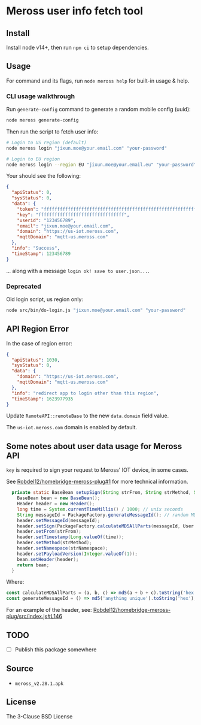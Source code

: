 # Meross user info fetch tool

## Install

Install node v14+, then run `npm ci` to setup dependencies.

## Usage

For command and its flags, run `node meross help` for built-in usage & help.

### CLI usage walkthrough

Run `generate-config` command to generate a random mobile config (uuid):

```bash
node meross generate-config
```

Then run the script to fetch user info:

```bash
# Login to US region (default)
node meross login "jixun.moe@your.email.com" "your-password"

# Login to EU region
node meross login --region EU "jixun.moe@your.email.eu" "your-password"
```

Your should see the following:

```json
{
  "apiStatus": 0,
  "sysStatus": 0,
  "data": {
    "token": "ffffffffffffffffffffffffffffffffffffffffffffffffffffffffffffffff",
    "key": "ffffffffffffffffffffffffffffffff",
    "userid": "123456789",
    "email": "jixun.moe@your.email.com",
    "domain": "https://us-iot.meross.com",
    "mqttDomain": "mqtt-us.meross.com"
  },
  "info": "Success",
  "timeStamp": 123456789
}
```

... along with a message `login ok! save to user.json...`.

### Deprecated

Old login script, us region only:

```bash
node src/bin/do-login.js "jixun.moe@your.email.com" "your-password"
```

## API Region Error

In the case of region error:

```json
{
  "apiStatus": 1030,
  "sysStatus": 0,
  "data": {
    "domain": "https://us-iot.meross.com",
    "mqttDomain": "mqtt-us.meross.com"
  },
  "info": "redirect app to login other than this region",
  "timeStamp": 1623977935
}
```

Update `RemoteAPI::remoteBase` to the new `data.domain` field value.

The `us-iot.meross.com` domain is enabled by default.

## Some notes about user data usage for Meross API

`key` is required to sign your request to Meross' IOT device, in some cases.

See [Robdel12/homebridge-meross-plug#1][ticket] for more technical information.

[ticket]: https://github.com/Robdel12/homebridge-meross-plug/issues/1#issuecomment-863629201

```java
  private static BaseBean setupSign(String strFrom, String strMethod, String strNamespace) {  // setup some signature stuff
    BaseBean bean = new BaseBean();
    Header header = new Header();
    long time = System.currentTimeMillis() / 1000; // unix seconds
    String messageId = PackageFactory.generateMessageId(); // random MD5 string
    header.setMessageId(messageId);
    header.setSign(PackageFactory.calculateMD5AllParts(messageId, User.getInstance().key, String.valueOf(time)).toLowerCase());
    header.setFrom(strFrom);
    header.setTimestamp(Long.valueOf(time));
    header.setMethod(strMethod);
    header.setNamespace(strNamespace);
    header.setPayloadVersion(Integer.valueOf(1));
    bean.setHeader(header);
    return bean;
  }
```

Where:

```js
const calculateMD5AllParts = (a, b, c) => md5(a + b + c).toString('hex');
const generateMessageId = () => md5('anything unique').toString('hex');
```

For an example of the header, see: [Robdel12/homebridge-meross-plug/src/index.js#L146][sample]

[sample]: https://github.com/Robdel12/homebridge-meross-plug/blob/ba14af9e52ae6a1e7e283cdb74ef2eaaf6f0a7c8/src/index.js#L146-L156

## TODO

- [ ] Publish this package somewhere

## Source

* `meross_v2.28.1.apk`

## License

The 3-Clause BSD License
